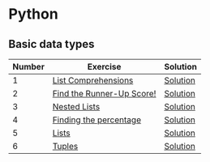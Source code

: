 # Python
## Basic data types

| Number | Exercise | Solution           |
| --- | --- |--------------------|
| 1 | [List Comprehensions](https://www.hackerrank.com/challenges/list-comprehensions) | [Solution](008.py) |
| 2 | [Find the Runner-Up Score!](https://www.hackerrank.com/challenges/find-second-maximum-number-in-a-list) | [Solution](009.py) |
| 3 | [Nested Lists](https://www.hackerrank.com/challenges/nested-list) | [Solution](010.py) |
| 4 | [Finding the percentage](https://www.hackerrank.com/challenges/finding-the-percentage) | [Solution](011.py) |
| 5 | [Lists](https://www.hackerrank.com/challenges/python-lists) | [Solution](012.py) |
| 6 | [Tuples](https://www.hackerrank.com/challenges/python-tuples) | [Solution](013.py) |

